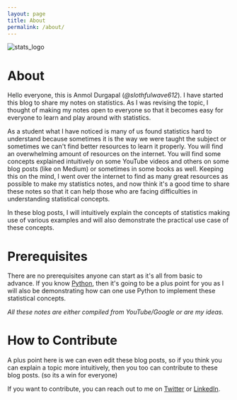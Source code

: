 ```yaml
---
layout: page
title: About
permalink: /about/
---
```


![stats_logo](https://user-images.githubusercontent.com/33928040/102067816-a64f7480-3e21-11eb-820d-d1dcbf875a4b.jpg)

# About

Hello everyone, this is Anmol Durgapal (*@slothfulwave612*). I have started this blog to share my notes on statistics. As I was revising the topic, I thought of making my notes open to everyone so that it becomes easy for everyone to learn and play around with statistics.

As a student what I have noticed is many of us found statistics hard to understand because sometimes it is the way we were taught the subject or sometimes we can't find better resources to learn it properly. You will find an overwhelming amount of resources on the internet. You will find some concepts explained intuitively on some YouTube videos and others on some blog posts (like on Medium) or sometimes in some books as well.  Keeping this on the mind, I went over the internet to find as many great resources as possible to make my statistics notes, and now think it's a good time to share these notes so that it can help those who are facing difficulties in understanding statistical concepts. 

In these blog posts, I will intuitively explain the concepts of statistics making use of various examples and will also demonstrate the practical use case of these concepts. 

# Prerequisites 

There are no prerequisites anyone can start as it's all from basic to advance. If you know [Python](https://en.wikipedia.org/wiki/Python_(programming_language)), then it's going to be a plus point for you as I will also be demonstrating how can one use Python to implement these statistical concepts.

*All these notes are either compiled from YouTube/Google or are my ideas.*

# How to Contribute

A plus point here is we can even edit these blog posts, so if you think you can explain a topic more intuitively, then you too can contribute to these blog posts. (so its a win for everyone)

If you want to contribute, you can reach out to me on [Twitter](https://twitter.com/slothfulwave612) or [LinkedIn](https://www.linkedin.com/in/anmol-durgapal).


[^1]:This website is powered by **[fastpages](https://github.com/fastai/fastpages)**.